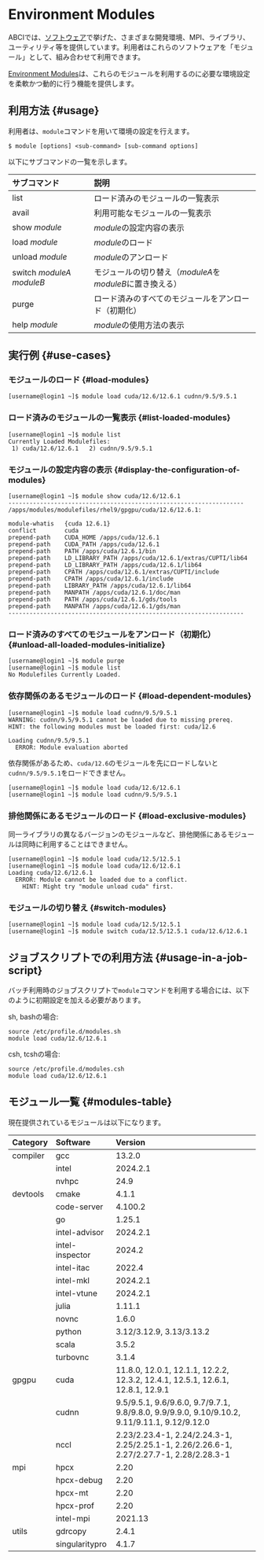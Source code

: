 # Environment Modules

ABCIでは、[ソフトウェア](system-overview.md#software)で挙げた、さまざまな開発環境、MPI、ライブラリ、ユーティリティ等を提供しています。利用者はこれらのソフトウェアを「モジュール」として、組み合わせて利用できます。

[Environment Modules](http://modules.sourceforge.net/)は、これらのモジュールを利用するのに必要な環境設定を柔軟かつ動的に行う機能を提供します。

## 利用方法 {#usage}

利用者は、`module`コマンドを用いて環境の設定を行えます。

```
$ module [options] <sub-command> [sub-command options]
```

以下にサブコマンドの一覧を示します。

| サブコマンド | 説明 |
|:--|:--|
| list | ロード済みのモジュールの一覧表示 |
| avail | 利用可能なモジュールの一覧表示 |
| show *module* | *module*の設定内容の表示 |
| load *module* | *module*のロード |
| unload *module* | *module*のアンロード |
| switch *moduleA* *moduleB* | モジュールの切り替え（*moduleA*を*moduleB*に置き換える） |
| purge | ロード済みのすべてのモジュールをアンロード（初期化） |
| help *module* | *module*の使用方法の表示 |

## 実行例 {#use-cases}

### モジュールのロード {#load-modules}

```
[username@login1 ~]$ module load cuda/12.6/12.6.1 cudnn/9.5/9.5.1
```

### ロード済みのモジュールの一覧表示 {#list-loaded-modules}

```
[username@login1 ~]$ module list
Currently Loaded Modulefiles:
 1) cuda/12.6/12.6.1   2) cudnn/9.5/9.5.1
```

### モジュールの設定内容の表示 {#display-the-configuration-of-modules}

```
[username@login1 ~]$ module show cuda/12.6/12.6.1
-------------------------------------------------------------------
/apps/modules/modulefiles/rhel9/gpgpu/cuda/12.6/12.6.1:

module-whatis   {cuda 12.6.1}
conflict        cuda
prepend-path    CUDA_HOME /apps/cuda/12.6.1
prepend-path    CUDA_PATH /apps/cuda/12.6.1
prepend-path    PATH /apps/cuda/12.6.1/bin
prepend-path    LD_LIBRARY_PATH /apps/cuda/12.6.1/extras/CUPTI/lib64
prepend-path    LD_LIBRARY_PATH /apps/cuda/12.6.1/lib64
prepend-path    CPATH /apps/cuda/12.6.1/extras/CUPTI/include
prepend-path    CPATH /apps/cuda/12.6.1/include
prepend-path    LIBRARY_PATH /apps/cuda/12.6.1/lib64
prepend-path    MANPATH /apps/cuda/12.6.1/doc/man
prepend-path    PATH /apps/cuda/12.6.1/gds/tools
prepend-path    MANPATH /apps/cuda/12.6.1/gds/man
-------------------------------------------------------------------
```

### ロード済みのすべてのモジュールをアンロード（初期化） {#unload-all-loaded-modules-initialize}

```
[username@login1 ~]$ module purge
[username@login1 ~]$ module list
No Modulefiles Currently Loaded.
```

### 依存関係のあるモジュールのロード {#load-dependent-modules}

```
[username@login1 ~]$ module load cudnn/9.5/9.5.1
WARNING: cudnn/9.5/9.5.1 cannot be loaded due to missing prereq.
HINT: the following modules must be loaded first: cuda/12.6

Loading cudnn/9.5/9.5.1
  ERROR: Module evaluation aborted
```

依存関係があるため、`cuda/12.6`のモジュールを先にロードしないと`cudnn/9.5/9.5.1`をロードできません。

```
[username@login1 ~]$ module load cuda/12.6/12.6.1
[username@login1 ~]$ module load cudnn/9.5/9.5.1
```

### 排他関係にあるモジュールのロード {#load-exclusive-modules}

同一ライブラリの異なるバージョンのモジュールなど、排他関係にあるモジュールは同時に利用することはできません。

```
[username@login1 ~]$ module load cuda/12.5/12.5.1
[username@login1 ~]$ module load cuda/12.6/12.6.1
Loading cuda/12.6/12.6.1
  ERROR: Module cannot be loaded due to a conflict.
    HINT: Might try "module unload cuda" first.
```

### モジュールの切り替え {#switch-modules}

```
[username@login1 ~]$ module load cuda/12.5/12.5.1
[username@login1 ~]$ module switch cuda/12.5/12.5.1 cuda/12.6/12.6.1
```


## ジョブスクリプトでの利用方法 {#usage-in-a-job-script}

バッチ利用時のジョブスクリプトで`module`コマンドを利用する場合には、以下のように初期設定を加える必要があります。

sh, bashの場合:

```
source /etc/profile.d/modules.sh
module load cuda/12.6/12.6.1
```

csh, tcshの場合:

```
source /etc/profile.d/modules.csh
module load cuda/12.6/12.6.1
```

## モジュール一覧 {#modules-table}

現在提供されているモジュールは以下になります。

| Category        | Software        | Version  |
|:--|:--|:--|
| compiler        | gcc             | 13.2.0   |
|                 | intel           | 2024.2.1 |
|                 | nvhpc           | 24.9     |
| devtools        | cmake           | 4.1.1    |
|                 | code-server     | 4.100.2  |
|                 | go              | 1.25.1   |
|                 | intel-advisor   | 2024.2.1 |
|                 | intel-inspector | 2024.2   |
|                 | intel-itac      | 2022.4   |
|                 | intel-mkl       | 2024.2.1 |
|                 | intel-vtune     | 2024.2.1 |
|                 | julia           | 1.11.1   |
|                 | novnc           | 1.6.0    |
|                 | python          | 3.12/3.12.9, 3.13/3.13.2 |
|                 | scala           | 3.5.2    |
|                 | turbovnc        | 3.1.4    |
| gpgpu           | cuda            | 11.8.0, 12.0.1, 12.1.1, 12.2.2, 12.3.2, 12.4.1, 12.5.1, 12.6.1, 12.8.1, 12.9.1 |
|                 | cudnn           | 9.5/9.5.1, 9.6/9.6.0, 9.7/9.7.1, 9.8/9.8.0, 9.9/9.9.0, 9.10/9.10.2, 9.11/9.11.1, 9.12/9.12.0 |
|                 | nccl            | 2.23/2.23.4-1, 2.24/2.24.3-1, 2.25/2.25.1-1, 2.26/2.26.6-1, 2.27/2.27.7-1, 2.28/2.28.3-1 |
| mpi             | hpcx            | 2.20     |
|                 | hpcx-debug      | 2.20     |
|                 | hpcx-mt         | 2.20     |
|                 | hpcx-prof       | 2.20     |
|                 | intel-mpi       | 2021.13  |
| utils           | gdrcopy         | 2.4.1    |
|                 | singularitypro  | 4.1.7    |
